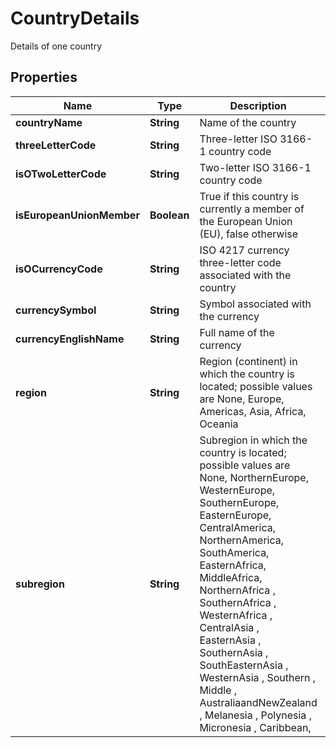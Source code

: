 

# CountryDetails

Details of one country

## Properties

| Name | Type | Description | Notes |
|------------ | ------------- | ------------- | -------------|
|**countryName** | **String** | Name of the country |  [optional] |
|**threeLetterCode** | **String** | Three-letter ISO 3166-1 country code |  [optional] |
|**isOTwoLetterCode** | **String** | Two-letter ISO 3166-1 country code |  [optional] |
|**isEuropeanUnionMember** | **Boolean** | True if this country is currently a member of the European Union (EU), false otherwise |  [optional] |
|**isOCurrencyCode** | **String** | ISO 4217 currency three-letter code associated with the country |  [optional] |
|**currencySymbol** | **String** | Symbol associated with the currency |  [optional] |
|**currencyEnglishName** | **String** | Full name of the currency |  [optional] |
|**region** | **String** | Region (continent) in which the country is located; possible values are None, Europe, Americas, Asia, Africa, Oceania |  [optional] |
|**subregion** | **String** | Subregion in which the country is located; possible values are None, NorthernEurope, WesternEurope, SouthernEurope, EasternEurope, CentralAmerica, NorthernAmerica, SouthAmerica, EasternAfrica, MiddleAfrica, NorthernAfrica , SouthernAfrica , WesternAfrica , CentralAsia , EasternAsia , SouthernAsia , SouthEasternAsia , WesternAsia , Southern , Middle , AustraliaandNewZealand , Melanesia , Polynesia , Micronesia , Caribbean, |  [optional] |



